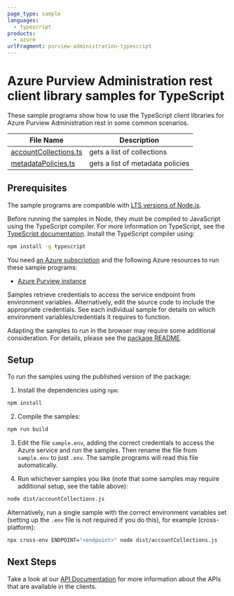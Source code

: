 ```yaml
---
page_type: sample
languages:
  - typescript
products:
  - azure
urlFragment: purview-administration-typescript
---
```


# Azure Purview Administration rest client library samples for TypeScript

These sample programs show how to use the TypeScript client libraries for Azure Purview Administration rest in some common scenarios.

| **File Name**                               | **Description**                  |
| ------------------------------------------- | -------------------------------- |
| [accountCollections.ts][accountcollections] | gets a list of collections       |
| [metadataPolicies.ts][metadatapolicies]     | gets a list of metadata policies |

## Prerequisites

The sample programs are compatible with [LTS versions of Node.js](https://nodejs.org/about/releases/).

Before running the samples in Node, they must be compiled to JavaScript using the TypeScript compiler. For more information on TypeScript, see the [TypeScript documentation][typescript]. Install the TypeScript compiler using:

```bash
npm install -g typescript
```

You need [an Azure subscription][freesub] and the following Azure resources to run these sample programs:

- [Azure Purview instance][createinstance_azurepurviewinstance]

Samples retrieve credentials to access the service endpoint from environment variables. Alternatively, edit the source code to include the appropriate credentials. See each individual sample for details on which environment variables/credentials it requires to function.

Adapting the samples to run in the browser may require some additional consideration. For details, please see the [package README][package].

## Setup

To run the samples using the published version of the package:

1. Install the dependencies using `npm`:

```bash
npm install
```

2. Compile the samples:

```bash
npm run build
```

3. Edit the file `sample.env`, adding the correct credentials to access the Azure service and run the samples. Then rename the file from `sample.env` to just `.env`. The sample programs will read this file automatically.

4. Run whichever samples you like (note that some samples may require additional setup, see the table above):

```bash
node dist/accountCollections.js
```

Alternatively, run a single sample with the correct environment variables set (setting up the `.env` file is not required if you do this), for example (cross-platform):

```bash
npx cross-env ENDPOINT="<endpoint>" node dist/accountCollections.js
```

## Next Steps

Take a look at our [API Documentation][apiref] for more information about the APIs that are available in the clients.

[accountcollections]: https://github.com/Azure/azure-sdk-for-js/blob/main/sdk/purview/purview-administration-rest/samples/v1/typescript/src/accountCollections.ts
[metadatapolicies]: https://github.com/Azure/azure-sdk-for-js/blob/main/sdk/purview/purview-administration-rest/samples/v1/typescript/src/metadataPolicies.ts
[apiref]: https://docs.microsoft.com/azure/purview/tutorial-using-rest-apis
[freesub]: https://azure.microsoft.com/free/
[createinstance_azurepurviewinstance]: https://docs.microsoft.com/en-us/azure/purview/create-catalog-portal
[package]: https://github.com/Azure/azure-sdk-for-js/tree/main/sdk/purview/purview-administration-rest/README.md
[typescript]: https://www.typescriptlang.org/docs/home.html
